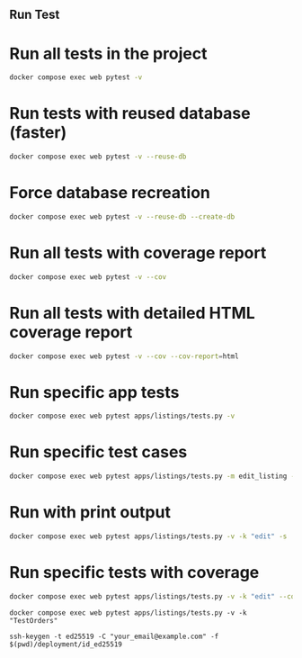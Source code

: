 ## Run Test

# Run all tests in the project
```bash
docker compose exec web pytest -v
```

# Run tests with reused database (faster)
```bash
docker compose exec web pytest -v --reuse-db
```

# Force database recreation
```bash
docker compose exec web pytest -v --reuse-db --create-db
```

# Run all tests with coverage report
```bash
docker compose exec web pytest -v --cov
```

# Run all tests with detailed HTML coverage report
```bash
docker compose exec web pytest -v --cov --cov-report=html
```

# Run specific app tests
```bash
docker compose exec web pytest apps/listings/tests.py -v
```

# Run specific test cases
```bash
docker compose exec web pytest apps/listings/tests.py -m edit_listing -v
```

# Run with print output
```bash
docker compose exec web pytest apps/listings/tests.py -v -k "edit" -s
```

# Run specific tests with coverage
```bash
docker compose exec web pytest apps/listings/tests.py -v -k "edit" --cov=apps.listings
```


```
docker compose exec web pytest apps/listings/tests.py -v -k "TestOrders"
```


```
ssh-keygen -t ed25519 -C "your_email@example.com" -f $(pwd)/deployment/id_ed25519
```
